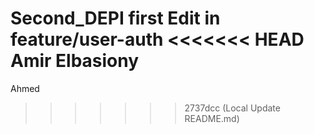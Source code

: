 Second_DEPI
first Edit in feature/user-auth
<<<<<<< HEAD
Amir Elbasiony 
=======
Ahmed
>>>>>>> 2737dcc (Local Update README.md)
